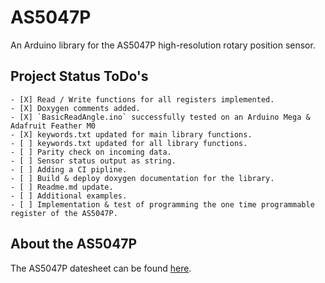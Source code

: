 # AS5047P

An Arduino library for the AS5047P high-resolution rotary position sensor.

## Project Status ToDo's

    - [X] Read / Write functions for all registers implemented. 
    - [X] Doxygen comments added.
    - [X] `BasicReadAngle.ino` successfully tested on an Arduino Mega & Adafruit Feather M0
    - [X] keywords.txt updated for main library functions.
    - [ ] keywords.txt updated for all library functions.
    - [ ] Parity check on incoming data.
    - [ ] Sensor status output as string.
    - [ ] Adding a CI pipline.
    - [ ] Build & deploy doxygen documentation for the library.
    - [ ] Readme.md update.
    - [ ] Additional examples.
    - [ ] Implementation & test of programming the one time programmable register of the AS5047P.

## About the AS5047P

The AS5047P datesheet can be found [here](https://ams.com/documents/20143/36005/AS5047P_DS000324_2-00.pdf/a7d44138-51f1-2f6e-c8b6-2577b369ace8).
